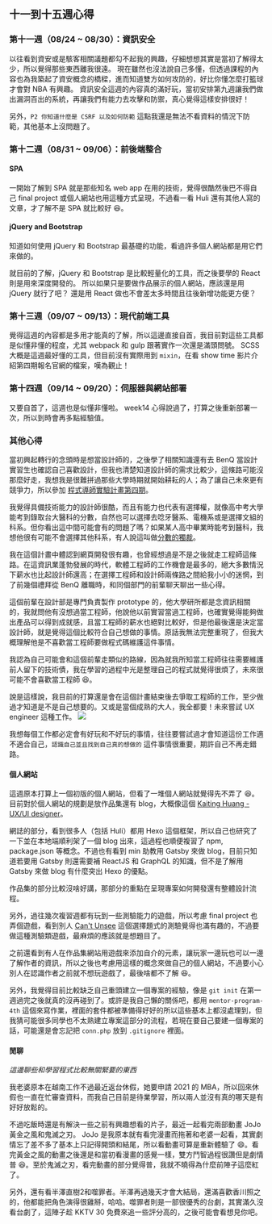 
## 十一到十五週心得

### 第十一週（08/24 ~ 08/30）：資訊安全
以往看到資安或是駭客相關議題都勾不起我的興趣，仔細想想其實是當初了解得太少，所以覺得那些東西離我很遠。
現在雖然也沒法說自己多懂，但透過課程的內容也為我築起了資安概念的橋樑，進而知道雙方如何攻防的，好比你懂怎麼打籃球才會對 NBA 有興趣。
資訊安全這週的內容真的滿好玩，當初安排第九週讓我們做出漏洞百出的系統，再讓我們有能力去攻擊和防禦，真心覺得這樣安排很好！

另外，`P2 你知道什麼是 CSRF 以及如何防範` 這點我還是無法不看資料的情況下防範，其他基本上沒問題了。

### 第十二週（08/31 ~ 09/06）：前後端整合
#### SPA
一開始了解到 SPA 就是那些知名 web app 在用的技術，覺得很酷然後巴不得自己 final project 或個人網站也用這種方式呈現，不過看一看 Huli 還有其他人寫的文章，才了解不是 SPA 就比較好 :laughing:。

#### jQuery and Bootstrap
知道如何使用 jQuery 和 Bootstrap 最基礎的功能，看過許多個人網站都是用它們來做的。

就目前的了解，jQuery 和 Bootstrap 是比較輕量化的工具，而之後要學的 React 則是用來深度開發的。
所以如果只是要做作品展示的個人網站，應該還是用 jQuery 就行了吧？
還是用 React 做也不會差太多時間且往後新增功能更方便？

### 第十三週（09/07 ~ 09/13）：現代前端工具
覺得這週的內容都是多用才能真的了解，所以這邊直接自首，我目前對這些工具都是似懂非懂的程度，尤其 webpack 和 gulp 跟著實作一次還是滿頭問號。
SCSS 大概是這週最好懂的工具，但目前沒有實際用到 `mixin`，在看 show time 影片介紹第四期報名官網的檔案，嘆為觀止！

### 第十四週（09/14 ~ 09/20）：伺服器與網站部署
又要自首了，這週也是似懂非懂啦。
week14 心得說過了，打算之後重新部署一次，所以到時會再多點經驗值。

### 其他心得

當初興起轉行的念頭時是想當設計師的，之後學了相關知識還有去 BenQ 當設計實習生也確認自己喜歡設計，但我也清楚知道設計師的需求比較少，這條路可能沒那麼好走，我想我是很難拼過那些大學時期就開始耕耘的人；為了讓自己未來更有競爭力，所以參加 [程式導師實驗計畫第四期](https://github.com/Lidemy/mentor-program-4th)。

我覺得具備技術能力的設計師很酷，而且有能力也代表有選擇權，就像高中考大學能考到錄取台大醫科的分數，自然也可以選擇去唸牙醫系、電機系或是選擇文組的科系。但你看出這中間可能會有的問題了嗎？如果某人高中畢業時能考到醫科，我想他很有可能不會選擇其他科系，有人說這叫做[分數的獨裁](https://daodu.tech/08-27-2018-podcast-ep-28-the-tyranny-of-scores)。

我在這個計畫中體認到網頁開發很有趣，也曾經想過是不是之後就走工程師這條路。在這資訊業蓬勃發展的時代，軟體工程師的工作機會是最多的，絕大多數情況下薪水也比起設計師還高；在選擇工程師和設計師兩條路之間給我小小的迷惘，到了前幾個禮拜從 BenQ 離職時，和同個部門的前輩聊天聊出一些心得。

這個前輩在設計部是專門負責製作 prototype 的，他大學研所都是念資訊相關的，我就問他有沒想過當工程師，他說他以前實習當過工程師，也確實覺得能夠做出產品可以得到成就感，且當工程師的薪水也絕對比較好，但是他最後還是決定當設計師，就是覺得這個比較符合自己想做的事情。原話我無法完整重現了，但我大概理解他是不喜歡當工程師要做程式碼維護這件事情。

我認為自己可能會和這個前輩走類似的路線，因為就我所知當工程師往往需要維護前人留下的技術債，我在學習的過程中光是整理自己的程式就覺得很煩了，未來很可能不會喜歡當工程師 :laughing:。

說是這樣說，我目前的打算還是會在這個計畫結束後去爭取工程師的工作，至少做過才知道是不是自己想要的。又或是當個成熟的大人，我全都要！未來嘗試 UX engineer 這種工作。
![](https://memeprod.sgp1.digitaloceanspaces.com/meme/90e342ad0fbbb41415e3dac693c6c152.png)

我想每個工作都必定會有好玩和不好玩的事情，往往要嘗試過才會知道這份工作適不適合自己，`認識自己並且找到自己真的想做的` 這件事情很重要，期許自己不再走錯路。

#### 個人網站
這週原本打算上一個初版的個人網站，但看了一堆個人網站就覺得先不弄了 :laughing:。目前對於個人網站的規劃是放作品集還有 blog，大概像這個 [Kaiting Huang - UX/UI designer](https://kaitinghuang.com/)。

網誌的部分，看到很多人（包括 Huli）都用 Hexo 這個框架，所以自己也研究了一下並在本地端順利架了一個 blog 出來，這過程也順便複習了 npm, package.json 等概念。不過也有看到 min 助教用 Gatsby 來做 blog，目前只知道若要用 Gatsby 則還需要補 ReactJS 和 GraphQL 的知識，但不是了解用 Gatsby 來做 blog 有什麼突出 Hexo 的優點。

作品集的部分比較沒啥好講，那部分的重點在呈現專案如何開發還有整體設計流程。

另外，過往幾次複習週都有玩到一些測驗能力的遊戲，所以考慮 final project 也弄個遊戲，看到別人 [Can't Unsee](https://cantunsee.space/) 這個選擇題式的測驗覺得也滿有趣的，不過要做這種測驗類遊戲，最麻煩的應該就是想題目了。

之前還看到有人在作品集網站用遊戲來添加自介的元素，讓玩家一邊玩也可以一邊了解作者的資訊，所以之後也考慮用這樣的概念來做自己的個人網站，不過要小心別人在認識作者之前就不想玩遊戲了，最後啥都不了解 :laughing:。

另外，我覺得目前比較缺乏自己重頭建立一個專案的經驗，像是 `git init` 在第一週過完之後就真的沒再碰到了。或許是我自己懶的關係吧，都用 `mentor-program-4th` 這個來寫作業，裡面的套件都被準備得好好的所以這些基本上都沒處理到，但我猜可能很多同學也不太熟建立專案這部分的流程，若現在要自己要建一個專案的話，可能還是會忘記把 `conn.php` 放到 `.gitignore` 裡面。

#### 閒聊
*這邊聊些和學習程式比較無關緊要的東西*

我老婆原本在越南工作不過最近返台休假，她要申請 2021 的 MBA，所以回來休假也一直在忙審查資料，而我自己目前是待業學習，所以兩人並沒有真的哪天是有好好放鬆的。

不過吃飯時還是有解決一些之前有興趣想看的片子，最近一起看完兩部動畫 JoJo黃金之風和鬼滅之刃。
JoJo 是我原本就有看完漫畫而拖著和老婆一起看，其實劇情忘了差不多了基本上只記得開頭和結尾，所以看動畫可算是重新體驗了 :smile:。看完黃金之風的動畫之後還是和當初看漫畫的感覺一樣，雙方鬥智過程很讚但是劇情普 :laughing:。至於鬼滅之刃，看完動畫的部分覺得普，我就不曉得為什麼前陣子這麼紅了。

另外，還有看半澤直樹2和噬罪者。半澤再過幾天才會大結局，還滿喜歡香川照之的，他都能把角色演得很雞掰，哈哈。噬罪者則是一部很優秀的台劇，其實滿久沒看台劇了，這陣子趁 KKTV 30 免費來追一些評分高的，之後可能會看想見你吧。
